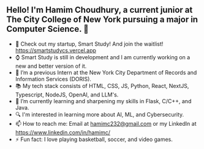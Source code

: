 ## Hello! I'm Hamim Choudhury, a current junior at The City College of New York pursuing a major in Computer Science. 👋

- 🎤 Check out my startup, Smart Study! And join the waitlist! https://smartstudycs.vercel.app
- ⌚ Smart Study is still in development and I am currently working on a new and better version of it.
- 🔭 I’m a previous Intern at the New York City Department of Records and Information Services (DORIS).
- 📚 My tech stack consists of HTML, CSS, JS, Python, React, NextJS, Typescript, NodeJS, OpenAI, and LLM's. 
- 🌱 I’m currently learning and sharpening my skills in Flask, C/C++, and Java.
- 🔍 I'm interested in learning more about AI, ML, and Cybersecurity.
- 📫 How to reach me: Email at hamimc232@gmail.com or my LinkedIn at https://www.linkedin.com/in/hamimc/
- ⚡ Fun fact: I love playing basketball, soccer, and video games. 
